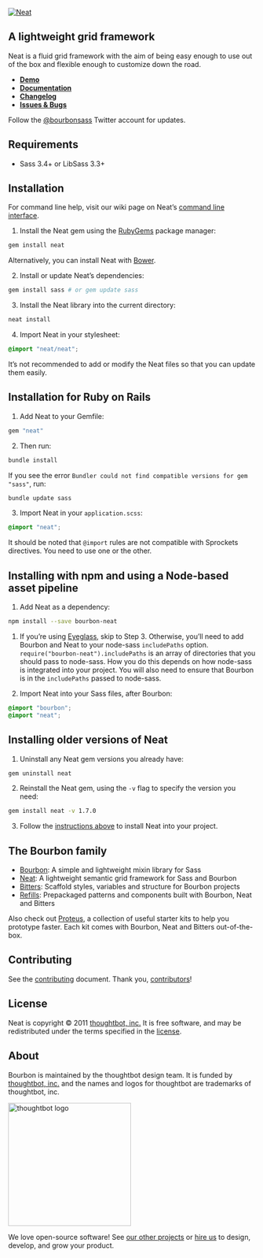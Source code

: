 [![Neat](http://images.thoughtbot.com/bourbon/neat-logo.svg)](http://neat.bourbon.io)

## A lightweight grid framework

Neat is a fluid grid framework with the aim of being easy enough to use out of the box and flexible enough to customize down the road.

- **[Demo](http://neat.bourbon.io)**
- **[Documentation](http://thoughtbot.github.io/neat-docs/latest)**
- **[Changelog](https://github.com/thoughtbot/neat/releases)**
- **[Issues & Bugs](https://github.com/thoughtbot/neat/issues)**

Follow the [@bourbonsass](https://twitter.com/bourbonsass) Twitter account
for updates.

## Requirements

- Sass 3.4+ or LibSass 3.3+

## Installation

For command line help, visit our wiki page on Neat’s [command line interface](https://github.com/thoughtbot/neat/wiki/Command-Line-Interface).

1. Install the Neat gem using the [RubyGems](https://rubygems.org) package manager:

  ```bash
  gem install neat
  ```

  Alternatively, you can install Neat with [Bower](http://bower.io).

2. Install or update Neat’s dependencies:

  ```bash
  gem install sass # or gem update sass
  ```

3. Install the Neat library into the current directory:

  ```bash
  neat install
  ```

4. Import Neat in your stylesheet:

  ```scss
  @import "neat/neat";
  ```

  It’s not recommended to add or modify the Neat files so that you can update them easily.

## Installation for Ruby on Rails

1. Add Neat to your Gemfile:

  ```ruby
  gem "neat"
  ```

2. Then run:

  ```bash
  bundle install
  ```

  If you see the error `Bundler could not find compatible versions for gem "sass"`, run:

  ```bash
  bundle update sass
  ```

3.  Import Neat in your `application.scss`:

  ```scss
  @import "neat";
  ```

  It should be noted that `@import` rules are not compatible with Sprockets directives. You need to use one or the other.

## Installing with npm and using a Node-based asset pipeline

1. Add Neat as a dependency:

  ```bash
  npm install --save bourbon-neat
  ```

1. If you’re using [Eyeglass](http://eyeglass.rocks), skip to Step 3. Otherwise, you’ll need to add Bourbon and Neat to your node-sass `includePaths` option. `require("bourbon-neat").includePaths` is an array of directories that you should pass to node-sass. How you do this depends on how node-sass is integrated into your project. You will also need to ensure that Bourbon is in the `includePaths` passed to node-sass.

1. Import Neat into your Sass files, after Bourbon:

  ```scss
  @import "bourbon";
  @import "neat";
  ```

## Installing older versions of Neat

1. Uninstall any Neat gem versions you already have:

  ```bash
  gem uninstall neat
  ```

2. Reinstall the Neat gem, using the `-v` flag to specify the version you need:

  ```bash
  gem install neat -v 1.7.0
  ```

3. Follow the [instructions above](#installation) to install Neat into your project.

## The Bourbon family

- [Bourbon](https://github.com/thoughtbot/bourbon): A simple and lightweight mixin library for Sass
- [Neat](https://github.com/thoughtbot/neat): A lightweight semantic grid framework for Sass and Bourbon
- [Bitters](https://github.com/thoughtbot/bitters): Scaffold styles, variables and structure for Bourbon projects
- [Refills](https://github.com/thoughtbot/refills): Prepackaged patterns and components built with Bourbon, Neat and Bitters

Also check out [Proteus](https://github.com/thoughtbot/proteus), a collection of useful starter kits to help you prototype faster. Each kit comes with Bourbon, Neat and Bitters out-of-the-box.

## Contributing

See the [contributing] document. Thank you, [contributors]!

  [contributing]: CONTRIBUTING.md
  [contributors]: https://github.com/thoughtbot/bourbon/graphs/contributors

## License

Neat is copyright © 2011 [thoughtbot, inc.][thoughtbot] It is free software, and may be redistributed under the terms specified in the [license].

  [license]: LICENSE.md

## About

Bourbon is maintained by the thoughtbot design team. It is funded by [thoughtbot, inc.][thoughtbot] and the names and logos for thoughtbot are trademarks of thoughtbot, inc.

[<img src="http://thoughtbot.github.io/images/signature.svg" width="250" alt="thoughtbot logo">][thoughtbot]

We love open-source software! See [our other projects][community] or [hire us][hire] to design, develop, and grow your product.

  [thoughtbot]: https://thoughtbot.com?utm_source=github
  [community]: https://thoughtbot.com/community?utm_source=github
  [hire]: https://thoughtbot.com/hire-us?utm_source=github
